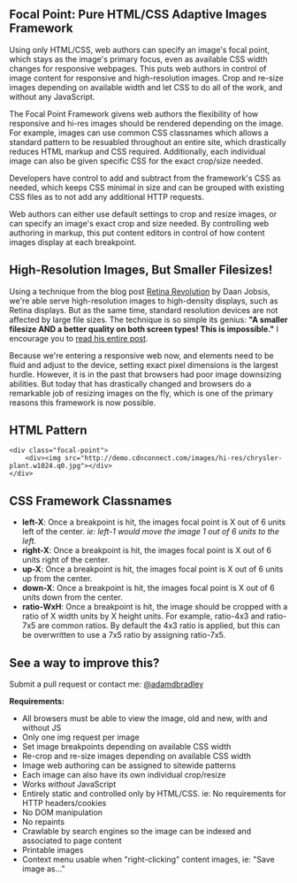 ## Focal Point: Pure HTML/CSS Adaptive Images Framework

Using only HTML/CSS, web authors can specify an image's focal point, which stays as the image's primary focus, even as available CSS width changes for responsive webpages. This puts web authors in control of image content for responsive and high-resolution images. Crop and re-size images depending on available width and let CSS to do all of the work, and without any JavaScript.

The Focal Point Framework givens web authors the flexibility of how responsive and hi-res images should be rendered depending on the image. For example, images can use common CSS classnames which allows a standard pattern to be resuabled throughout an entire site, which drastically reduces HTML markup and CSS required. Additionally, each individual image can also be given specific CSS for the exact crop/size needed.

Developers have control to add and subtract from the framework's CSS as needed, which keeps CSS minimal in size and can be grouped with existing CSS files as to not add any additional HTTP requests.

Web authors can either use default settings to crop and resize images, or can specify an image's exact crop and size needed. By controlling web authoring in markup, this put content editors in control of how content images display at each breakpoint.
    

## High-Resolution Images, But Smaller Filesizes!

Using a technique from the blog post [Retina Revolution](http://blog.netvlies.nl/design-interactie/retina-revolution/) by Daan Jobsis, we're able serve high-resolution images to high-density displays, such as Retina displays. But as the same time, standard resolution devices are not affected by large file sizes. The technique is so simple its genius: __"A smaller filesize AND a better quality on both screen types! This is impossible."__ I encourage you to [read his entire post](http://blog.netvlies.nl/design-interactie/retina-revolution/).

Because we're entering a responsive web now, and elements need to be fluid and adjust to the device, setting exact pixel dimensions is the largest hurdle. However, it is in the past that browsers had poor image downsizing abilities. But today that has drastically changed and browsers do a remarkable job of resizing images on the fly, which is one of the primary reasons this framework is now possible.


## HTML Pattern

    <div class="focal-point">
        <div><img src="http://demo.cdnconnect.com/images/hi-res/chrysler-plant.w1024.q0.jpg"></div>
    </div>


## CSS Framework Classnames

 - __left-X__: Once a breakpoint is hit, the images focal point is X out of 6 units left of the center. _ie: left-1 would move the image 1 out of 6 units to the left._
 - __right-X__: Once a breakpoint is hit, the images focal point is X out of 6 units right of the center.
 - __up-X__: Once a breakpoint is hit, the images focal point is X out of 6 units up from the center.
 - __down-X__: Once a breakpoint is hit, the images focal point is X out of 6 units down from the center.
 - __ratio-WxH__: Once a breakpoint is hit, the image should be cropped with a ratio of X width units by X height units. For example, ratio-4x3 and ratio-7x5 are common ratios. By default the 4x3 ratio is applied, but this can be overwritten to use a 7x5 ratio by assigning ratio-7x5.


## See a way to improve this?

Submit a pull request or contact me: [@adamdbradley](https://twitter.com/adamdbradley)

__Requirements:__

 - All browsers must be able to view the image, old and new, with and without JS
 - Only one img request per image
 - Set image breakpoints depending on available CSS width
 - Re-crop and re-size images depending on available CSS width
 - Image web authoring can be assigned to sitewide patterns
 - Each image can also have its own individual crop/resize
 - Works *without* JavaScript
 - Entirely static and controlled only by HTML/CSS. ie: No requirements for HTTP headers/cookies
 - No DOM manipulation
 - No repaints
 - Crawlable by search engines so the image can be indexed and associated to page content
 - Printable images
 - Context menu usable when "right-clicking" content images, ie: "Save image as..."

